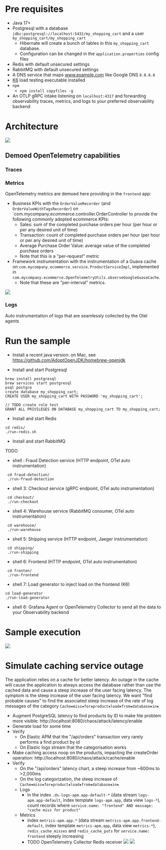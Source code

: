 
# Pre requisites

* Java 17+
* Postgresql with a database `jdbc:postgresql://localhost:5432/my_shopping_cart` and a user `my_shopping_cart/my_shopping_cart`
    * Hibernate will create a bunch of tables in this `my_shopping_cart` database. 
    * Configuration can be changed in the `application.properties` config files
* Redis with default unsecured settings
* RabbitMQ with default unsecured settings
* A DNS service that maps www.example.com like Google DNS `8.8.8.8`
* [K6](https://k6.io/open-source/) load testing executable installed
* `npm`
   * `npm install copyfiles -g`
* An OTLP gRPC intake listening on `localhost:4317` and forwarding observability traces, metrics, and logs to your preferred observability backend

# Architecture

![](https://github.com/cyrille-leclerc/my-shopping-cart/raw/open-telemetry/docs/images/shopping-cart.drawio.svg)

## Demoed OpenTelemetry capabilities

### Traces 

### Metrics

OpenTelemetry metrics are demoed here providing in the `frontend` app:
* Business KPIs with the `OrderValueRecorder` (and `OrderValueWithTagsRecorder`) on `com.mycompany.ecommerce.controller.OrderController to provide the following commonly adopted ecommerce KPIs:
   * Sales: sum of the completed purchase orders per hour (per hour or per any desired unit of time)
   * Transaction: count of completed purchase orders per hour (per hour or per any desired unit of time)
   * Average Purchase Order Value: average value of the completed purchase orders
   * Note that this is a "per-request" metric
* Framework instrumentation with the instrumentation of a Guava cache on `com.mycompany.ecommerce.service.ProductServiceImpl`, implemented in `com.mycompany.ecommerce.OpenTelemetryUtils.observeGoogleGuavaCache`.
   * Note that these are "per-interval" metrics.

![](https://github.com/cyrille-leclerc/my-shopping-cart/raw/open-telemetry/docs/images/ecommerce-system-dashboard.png)



### Logs

Auto instrumentation of logs that are seamlessly collected by the Otel agents

# Run the sample

* Install a recent java version: on Mac, see https://github.com/AdoptOpenJDK/homebrew-openjdk

* Install and start Postgresql

```
brew install postgresql
brew services start postgresql
psql postgre
create database my_shopping_cart;
CREATE USER my_shopping_cart WITH PASSWORD 'my_shopping_cart';

// TODO create role test
GRANT ALL PRIVILEGES ON DATABASE my_shopping_cart TO my_shopping_cart;

```

* Install and start Redis
 ```
cd redis/
./run-redis.sh  
```

* Install and start RabbitMQ

TODO

* shell : Fraud Detection service (HTTP endpoint, OTel auto instrumentation)
 
```
 cd fraud-detection/
 ./run-fraud-detection  
 ```

* shell 3: Checkout service (gRPC endpoint, OTel auto instrumentation)

```
 cd checkout/
 ./run-checkout 
 ```

* shell 4: Warehouse service (RabbitMQ consumer, OTel auto instrumentation)

```
 cd warehouse/
 ./run-warehouse 
 ```
* shell 5: Shipping service (HTTP endpoint, Jaeger instrumentation)

```
 cd shipping/
 ./run-shipping 
 ```


* shell 6: Frontend (HTTP endpoint, OTel auto instrumentation)
 
```
 cd fronten/
 ./run-frontend
 ```


* shell 7: Load generator to inject load on the frontend (K6)
 ```
cd load-generator
./run-load-generator  
```

* shell 6: Grafana Agent or OpenTelemetry Collector to send all the data to your Observability backend

# Sample execution


![](https://github.com/cyrille-leclerc/my-shopping-cart/raw/open-telemetry/docs/images/elastic-apm-distributed-trace-opentelemetry.png)

# Simulate caching service outage

The application relies on a cache for better latency. An outage in the cache will cause the application to always access the database rather than use the cached data and cause a steep increase of the user facing latency.
The symptom is the steep increase of the user facing latency. We want "find probable causes" to find the associated steep increase of the rate of log messages of the category `Cache⁕miss⁕for⁕product⁕load⁕from⁕database⁕in⁕`

* Augment PostgreSQL latency to find products by ID to make hte problem more visible: http://localhost:8080/chaos/attack/latency/enable
* Generate load for some time 
* Verify 
   * On Elastic APM that the "/api/orders" transaction very rarely performs a find product by id
   * On Elastic logs stream that the categorisation works
* Make caching access noop on the products, impacting the createOrder operation: http://localhost:8080/chaos/attack/cache/enable
* Verify
   * On the "/api/orders" latency chart, a steep increase from ~600ms to >2,000ms
   * On the log categorization, the steep increase of `Cache⁕miss⁕for⁕product⁕load⁕from⁕database⁕in⁕`
   * Logs
     * In the index `.ds-logs-apm.app-default-*` (data stream `logs-apm.app-default`, index template `logs-apm.app`, data view `logs-*`), count records where `service.name: "frontend" AND message: "cache miss for product"` 
   * Metrics
      * index `metrics-apm.app.*` (data stream `metrics-apm.app.frontend-default`, index template `metrics-apm.app`, data view `metrics-*`), `redis_cache_misses` and `redis_cache_puts` for `service.name: frontend` steeply increasing
      * TODO OpenTelemetry Collector Redis receiver 
![](https://github.com/cyrille-leclerc/my-shopping-cart/raw/open-telemetry/docs/images/find-probable-root-causes-redis-cache.png)
![](https://github.com/cyrille-leclerc/my-shopping-cart/raw/open-telemetry/docs/images/find-probable-root-causes-redis-cache-logs-categorization.png)

